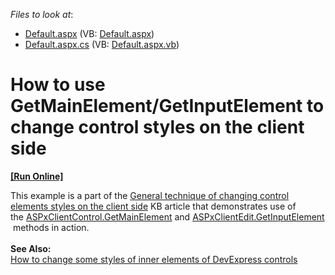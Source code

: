 <!-- default file list -->
*Files to look at*:

* [Default.aspx](./CS/Default.aspx) (VB: [Default.aspx](./VB/Default.aspx))
* [Default.aspx.cs](./CS/Default.aspx.cs) (VB: [Default.aspx.vb](./VB/Default.aspx.vb))
<!-- default file list end -->
# How to use GetMainElement/GetInputElement to change control styles on the client side
<!-- run online -->
**[[Run Online]](https://codecentral.devexpress.com/t226998/)**
<!-- run online end -->


<p>This example is a part of the <a href="https://www.devexpress.com/Support/Center/p/T226939">General technique of changing control elements styles on the client side</a> KB article that demonstrates use of the <a href="https://documentation.devexpress.com/#AspNet/DevExpressWebScriptsASPxClientControl_GetMainElementtopic">ASPxClientControl.GetMainElement</a> and <a href="https://documentation.devexpress.com/#AspNet/DevExpressWebScriptsASPxClientEdit_GetInputElementtopic">ASPxClientEdit.GetInputElement</a> methods in action.<br /><br /><strong>See Also:</strong><br /><a href="https://www.devexpress.com/Support/Center/p/T227005">How to change some styles of inner elements of DevExpress controls</a></p>

<br/>


